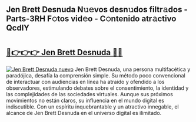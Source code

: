 ## Jen Brett Desnuda N𝚞𝚎vos desn𝚞dos filtr𝚊dos - Parts-3RH F𝚘tos vid𝚎o - C𝚘ntenido atr𝚊ctivo QcdlY

# <h2><a href="http://mb3pezw.tromn.icu/?c=Jen+Brett+Desnuda">🔗👉👉👉 Jen Brett Desnuda 🔗🔗</a></h2>

[![Jen Brett Desnuda nuevo](https://i.imgur.com/pEAQMta.gif)](http://mb3pezw.tromn.icu/?c=Jen+Brett+Desnuda)
Jen Brett Desnuda, una persona multifacética y paradójica, desafía la comprensión simple. Su método poco convencional de interactuar con audiencias en línea ha atraído y ofendido a los observadores, estimulando debates sobre el consentimiento, la identidad y las complejidades de las sociedades virtuales. Aunque sus próximos movimientos no están claros, su influencia en el mundo digital es indiscutible. Con un espíritu inquebrantable y un atractivo innegable, el alcance de Jen Brett Desnuda en el universo digital es ilimitado.
